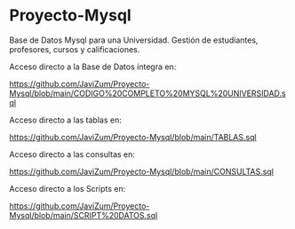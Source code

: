 # Proyecto-Mysql
Base de Datos Mysql para una Universidad. Gestión de estudiantes, profesores, cursos y calificaciones.

Acceso directo a la Base de Datos íntegra en:

https://github.com/JaviZum/Proyecto-Mysql/blob/main/CODIGO%20COMPLETO%20MYSQL%20UNIVERSIDAD.sql

Acceso directo a las tablas en:

https://github.com/JaviZum/Proyecto-Mysql/blob/main/TABLAS.sql

Acceso directo a las consultas en:

https://github.com/JaviZum/Proyecto-Mysql/blob/main/CONSULTAS.sql

Acceso directo a los Scripts en:

https://github.com/JaviZum/Proyecto-Mysql/blob/main/SCRIPT%20DATOS.sql
